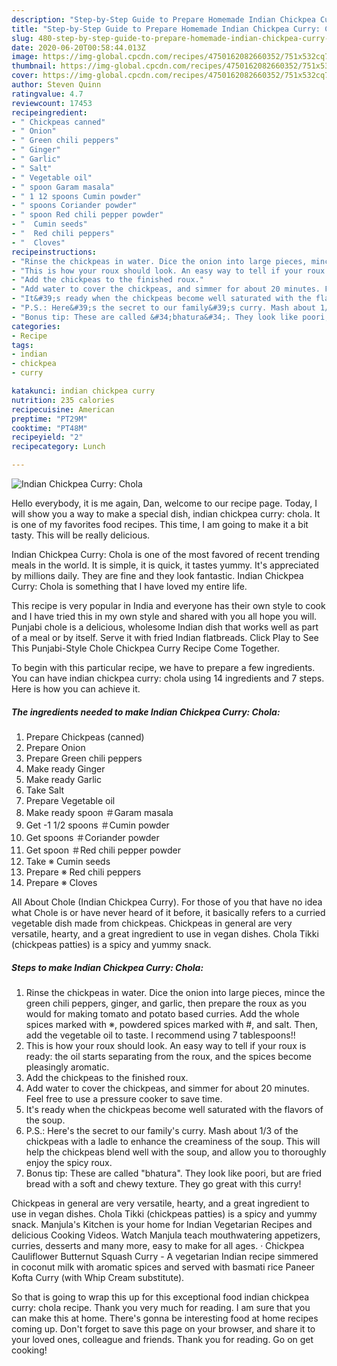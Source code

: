 ```yaml
---
description: "Step-by-Step Guide to Prepare Homemade Indian Chickpea Curry: Chola"
title: "Step-by-Step Guide to Prepare Homemade Indian Chickpea Curry: Chola"
slug: 480-step-by-step-guide-to-prepare-homemade-indian-chickpea-curry-chola
date: 2020-06-20T00:58:44.013Z
image: https://img-global.cpcdn.com/recipes/4750162082660352/751x532cq70/indian-chickpea-curry-chola-recipe-main-photo.jpg
thumbnail: https://img-global.cpcdn.com/recipes/4750162082660352/751x532cq70/indian-chickpea-curry-chola-recipe-main-photo.jpg
cover: https://img-global.cpcdn.com/recipes/4750162082660352/751x532cq70/indian-chickpea-curry-chola-recipe-main-photo.jpg
author: Steven Quinn
ratingvalue: 4.7
reviewcount: 17453
recipeingredient:
- " Chickpeas canned"
- " Onion"
- " Green chili peppers"
- " Ginger"
- " Garlic"
- " Salt"
- " Vegetable oil"
- " spoon Garam masala"
- " 1 12 spoons Cumin powder"
- " spoons Coriander powder"
- " spoon Red chili pepper powder"
- "  Cumin seeds"
- "  Red chili peppers"
- "  Cloves"
recipeinstructions:
- "Rinse the chickpeas in water. Dice the onion into large pieces, mince the green chili peppers, ginger, and garlic, then prepare the roux as you would for making tomato and potato based curries. Add the whole spices marked with ※, powdered spices marked with #, and salt. Then, add the vegetable oil to taste. I recommend using 7 tablespoons!!"
- "This is how your roux should look. An easy way to tell if your roux is ready: the oil starts separating from the roux, and the spices become pleasingly aromatic."
- "Add the chickpeas to the finished roux."
- "Add water to cover the chickpeas, and simmer for about 20 minutes. Feel free to use a pressure cooker to save time."
- "It&#39;s ready when the chickpeas become well saturated with the flavors of the soup."
- "P.S.: Here&#39;s the secret to our family&#39;s curry. Mash about 1/3 of the chickpeas with a ladle to enhance the creaminess of the soup. This will help the chickpeas blend well with the soup, and allow you to thoroughly enjoy the spicy roux."
- "Bonus tip: These are called &#34;bhatura&#34;. They look like poori, but are fried bread with a soft and chewy texture. They go great with this curry!"
categories:
- Recipe
tags:
- indian
- chickpea
- curry

katakunci: indian chickpea curry 
nutrition: 235 calories
recipecuisine: American
preptime: "PT29M"
cooktime: "PT48M"
recipeyield: "2"
recipecategory: Lunch

---
```



![Indian Chickpea Curry: Chola](https://img-global.cpcdn.com/recipes/4750162082660352/751x532cq70/indian-chickpea-curry-chola-recipe-main-photo.jpg)

Hello everybody, it is me again, Dan, welcome to our recipe page. Today, I will show you a way to make a special dish, indian chickpea curry: chola. It is one of my favorites food recipes. This time, I am going to make it a bit tasty. This will be really delicious.

Indian Chickpea Curry: Chola is one of the most favored of recent trending meals in the world. It is simple, it is quick, it tastes yummy. It's appreciated by millions daily. They are fine and they look fantastic. Indian Chickpea Curry: Chola is something that I have loved my entire life.

This recipe is very popular in India and everyone has their own style to cook and I have tried this in my own style and shared with you all hope you will. Punjabi chole is a delicious, wholesome Indian dish that works well as part of a meal or by itself. Serve it with fried Indian flatbreads. Click Play to See This Punjabi-Style Chole Chickpea Curry Recipe Come Together.


To begin with this particular recipe, we have to prepare a few ingredients. You can have indian chickpea curry: chola using 14 ingredients and 7 steps. Here is how you can achieve it.

<!--inarticleads1-->

##### The ingredients needed to make Indian Chickpea Curry: Chola:

1. Prepare  Chickpeas (canned)
1. Prepare  Onion
1. Prepare  Green chili peppers
1. Make ready  Ginger
1. Make ready  Garlic
1. Take  Salt
1. Prepare  Vegetable oil
1. Make ready  spoon ＃Garam masala
1. Get  -1 1/2 spoons ＃Cumin powder
1. Get  spoons ＃Coriander powder
1. Get  spoon ＃Red chili pepper powder
1. Take  ※ Cumin seeds
1. Prepare  ※ Red chili peppers
1. Prepare  ※ Cloves


All About Chole (Indian Chickpea Curry). For those of you that have no idea what Chole is or have never heard of it before, it basically refers to a curried vegetable dish made from chickpeas. Chickpeas in general are very versatile, hearty, and a great ingredient to use in vegan dishes. Chola Tikki (chickpeas patties) is a spicy and yummy snack. 

<!--inarticleads2-->

##### Steps to make Indian Chickpea Curry: Chola:

1. Rinse the chickpeas in water. Dice the onion into large pieces, mince the green chili peppers, ginger, and garlic, then prepare the roux as you would for making tomato and potato based curries. Add the whole spices marked with ※, powdered spices marked with #, and salt. Then, add the vegetable oil to taste. I recommend using 7 tablespoons!!
1. This is how your roux should look. An easy way to tell if your roux is ready: the oil starts separating from the roux, and the spices become pleasingly aromatic.
1. Add the chickpeas to the finished roux.
1. Add water to cover the chickpeas, and simmer for about 20 minutes. Feel free to use a pressure cooker to save time.
1. It&#39;s ready when the chickpeas become well saturated with the flavors of the soup.
1. P.S.: Here&#39;s the secret to our family&#39;s curry. Mash about 1/3 of the chickpeas with a ladle to enhance the creaminess of the soup. This will help the chickpeas blend well with the soup, and allow you to thoroughly enjoy the spicy roux.
1. Bonus tip: These are called &#34;bhatura&#34;. They look like poori, but are fried bread with a soft and chewy texture. They go great with this curry!


Chickpeas in general are very versatile, hearty, and a great ingredient to use in vegan dishes. Chola Tikki (chickpeas patties) is a spicy and yummy snack. Manjula&#39;s Kitchen is your home for Indian Vegetarian Recipes and delicious Cooking Videos. Watch Manjula teach mouthwatering appetizers, curries, desserts and many more, easy to make for all ages. · Chickpea Cauliflower Butternut Squash Curry - A vegetarian Indian recipe simmered in coconut milk with aromatic spices and served with basmati rice Paneer Kofta Curry (with Whip Cream substitute). 

So that is going to wrap this up for this exceptional food indian chickpea curry: chola recipe. Thank you very much for reading. I am sure that you can make this at home. There's gonna be interesting food at home recipes coming up. Don't forget to save this page on your browser, and share it to your loved ones, colleague and friends. Thank you for reading. Go on get cooking!
